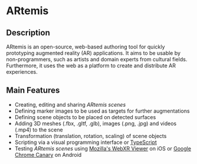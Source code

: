 # ARtemis

## Description

ARtemis is an open-source, web-based authoring tool for quickly prototyping augmented reality (AR) applications. It aims to be usable by non-programmers, such as artists and domain experts from cultural fields. Furthermore, it uses the web as a platform to create and distribute AR experiences.

## Main Features

- Creating, editing and sharing *ARtemis scenes*
- Defining marker images to be used as targets for further augmentations
- Defining scene objects to be placed on detected surfaces
- Adding 3D meshes (.fbx, .gltf, .glb), images (.png, .jpg) and videos (.mp4) to the scene
- Transformation (translation, rotation, scaling) of scene objects
- Scripting via a visual programming interface or [TypeScript](https://www.typescriptlang.org/) 
- Testing *ARtemis scenes* using [Mozilla's WebXR Viewer](https://github.com/mozilla-mobile/webxr-ios) on iOS or [Google Chrome Canary](https://play.google.com/store/apps/details?id=com.chrome.canary&hl=en) on Android
